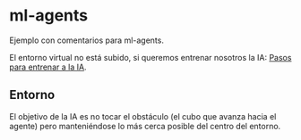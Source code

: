 # ml-agents

Ejemplo con comentarios para ml-agents.

El entorno virtual no está subido, si queremos entrenar nosotros la IA: [Pasos para entrenar a la IA](https://github.com/videojuegos-abastos/PRIA/blob/main/te/t5_ml_agents.md#pasos-a-seguir-para-utilizar-ml-agents).

## Entorno

El objetivo de la IA es no tocar el obstáculo (el cubo que avanza hacia el agente) pero manteniéndose lo más cerca posible del centro del entorno.
